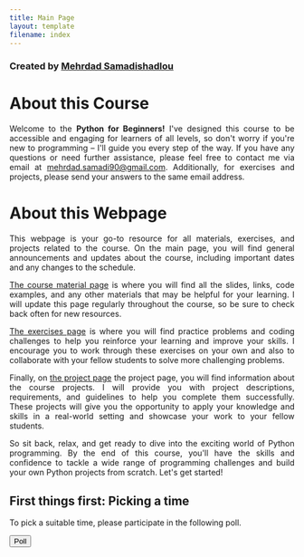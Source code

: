 ```yaml
---
title: Main Page
layout: template
filename: index
--- 
```


### Created by <a href="https://github.com/MehrdadSamadishadlou">Mehrdad Samadishadlou</a>

# About this Course

<p style='text-align: justify;'> 
Welcome to the <b>Python for Beginners!</b>  I've designed this course to be accessible and engaging for learners of all levels, so don't worry if you're new to programming – I'll guide you every step of the way. If you have any questions or need further assistance, please feel free to contact me via email at <a href=mailto:"mehrdad.samadi90@gmail.com">mehrdad.samadi90@gmail.com</a>. Additionally, for exercises and projects, please send your answers to the same email address.
</p>

# About this Webpage

<p style='text-align: justify;'>
This webpage is your go-to resource for all materials, exercises, and projects related to the course. On the main page, you will find general announcements and updates about the course, including important dates and any changes to the schedule.
</p>

<p style='text-align: justify;'>
<a href="https://mehrdadsamadishadlou.github.io/Python_for_Beginners/materials">The course material page</a> is where you will find all the slides, links, code examples, and any other materials that may be helpful for your learning. I will update this page regularly throughout the course, so be sure to check back often for new resources.
</p>

<p style='text-align: justify;'>
<a href="https://mehrdadsamadishadlou.github.io/Python_for_Beginners/nexercises">The exercises page</a> is where you will find practice problems and coding challenges to help you reinforce your learning and improve your skills. I encourage you to work through these exercises on your own and also to collaborate with your fellow students to solve more challenging problems.
</p>

<p style='text-align: justify;'>
Finally, on <a href="https://mehrdadsamadishadlou.github.io/Python_for_Beginners/projects">the project page</a> the project page, you will find information about the course projects. I will provide you with project descriptions, requirements, and guidelines to help you complete them successfully. These projects will give you the opportunity to apply your knowledge and skills in a real-world setting and showcase your work to your fellow students.
</p>

<p style='text-align: justify;'>
So sit back, relax, and get ready to dive into the exciting world of Python programming. By the end of this course, you'll have the skills and confidence to tackle a wide range of programming challenges and build your own Python projects from scratch. Let's get started!
</p>

## First things first: Picking a time

To pick a suitable time, please participate in the following poll.

<a href="https://www.when2meet.com/?20747825-MFjPd" target="_blank"><button>Poll</button></a>
